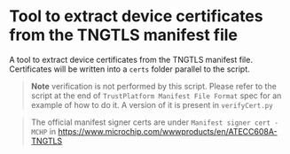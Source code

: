 # Tool to extract device certificates from the TNGTLS manifest file

A tool to extract device certificates from the TNGTLS manifest file. Certificates will be written into a `certs` folder parallel to the script. 

> **Note** verification is not performed by this script. Please refer to the script at the end of `TrustPlatform Manifest File Format` spec for an example of how to do it. A version of it is present in `verifyCert.py`

> The official manifest signer certs are under `Manifest signer cert - MCHP` in https://www.microchip.com/wwwproducts/en/ATECC608A-TNGTLS
